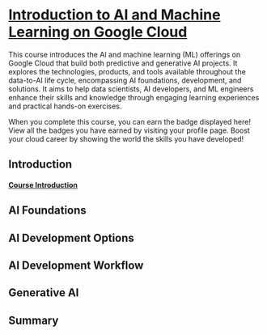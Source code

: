 # [Introduction to AI and Machine Learning on Google Cloud](https://www.cloudskillsboost.google/paths/17/course_templates/593)

This course introduces the AI and machine learning (ML) offerings on Google Cloud that build both predictive and generative AI projects. It explores the technologies, products, and tools available throughout the data-to-AI life cycle, encompassing AI foundations, development, and solutions. It aims to help data scientists, AI developers, and ML engineers enhance their skills and knowledge through engaging learning experiences and practical hands-on exercises.

When you complete this course, you can earn the badge displayed here! View all the badges you have earned by visiting your profile page. Boost your cloud career by showing the world the skills you have developed!

## Introduction

#### [Course Introduction](https://www.cloudskillsboost.google/paths/17/course_templates/593)

## AI Foundations

## AI Development Options

## AI Development Workflow

## Generative AI

## Summary

#
